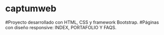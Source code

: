 # captumweb
#Proyecto desarrollado con HTML, CSS  y framework Bootstrap.
#Páginas con diseño responsive: INDEX, PORTAFOLIO Y FAQS.
